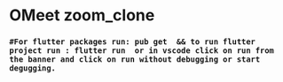# OMeet zoom_clone

### `#For flutter packages run: pub get  && to run flutter project run : flutter run  or in vscode click on run from the banner and click on run without debugging or start degugging.`


